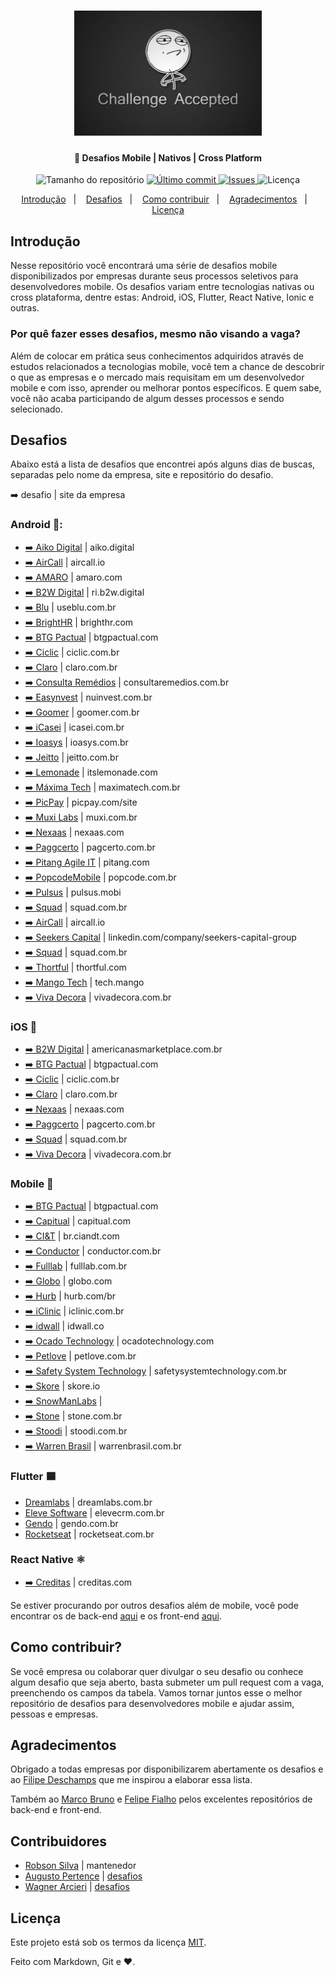<h1 align="center">
    <img alt="Desafio aceito" title="#challengeAccepted" src="challenge_accepted.jpg" width="300px" />
</h1>

<h4 align="center">
  📱 Desafios Mobile | Nativos | Cross Platform
</h4>
<p align="center">
  <img alt="Tamanho do repositório" src="https://img.shields.io/github/repo-size/robsonsilv4/desafios-mobile">
  
  <a href="https://github.com/robsonsilv4/desafios-mobile/master">
    <img alt="Último commit" src="https://img.shields.io/github/last-commit/robsonsilv4/desafios-mobile">
  </a>

  <a href="https://github.com/robsonsilv4/desafios-mobile/issues">
    <img alt="Issues" src="https://img.shields.io/github/issues/robsonsilv4/desafios-mobile">
  </a>

  <img alt="Licença" src="https://img.shields.io/badge/license-MIT-brightgreen">
</p>

<p align="center">
  <a href="#introdução">Introdução</a>&nbsp;&nbsp;&nbsp;|&nbsp;&nbsp;&nbsp;
  <a href="#desafios">Desafios</a>&nbsp;&nbsp;&nbsp;|&nbsp;&nbsp;&nbsp;
  <a href="#como-contribuir">Como contribuir</a>&nbsp;&nbsp;&nbsp;|&nbsp;&nbsp;&nbsp;
  <a href="#agradecimentos">Agradecimentos</a>&nbsp;&nbsp;&nbsp;|&nbsp;&nbsp;&nbsp;
  <a href="#licença">Licença</a>
</p>

## Introdução

Nesse repositório você encontrará uma série de desafios mobile disponibilizados por empresas durante seus processos seletivos para desenvolvedores mobile. Os desafios variam entre tecnologias nativas ou cross plataforma, dentre estas: Android, iOS, Flutter, React Native, Ionic e outras.

### Por quê fazer esses desafios, mesmo não visando a vaga?

Além de colocar em prática seus conhecimentos adquiridos através de estudos relacionados a tecnologias mobile, você tem a chance de descobrir o que as empresas e o mercado mais requisitam em um desenvolvedor mobile e com isso, aprender ou melhorar pontos específicos. E quem sabe, você não acaba participando de algum desses processos e sendo selecionado.

## Desafios

Abaixo está a lista de desafios que encontrei após alguns dias de buscas, separadas pelo nome da empresa, site e repositório do desafio.

➡️ desafio | site da empresa

### Android 📱:

- [➡️ Aiko Digital](https://github.com/aikodigital/teste-android-estagio-v1) | aiko.digital
- [➡️ AirCall](https://github.com/aircall/android-test) | aircall.io
- [➡️ AMARO](https://github.com/amaroteam/mobile-android-challenge) | amaro.com
- [➡️ B2W Digital](https://github.com/b2w-marketplace/challenge-android) | ri.b2w.digital
- [➡️ Blu](https://github.com/Pagnet/desafio-front-android) | useblu.com.br
- [➡️ BrightHR](https://github.com/brighthr/TechnicalTest.Android) | brighthr.com
- [➡️ BTG Pactual](https://github.com/btgpactualdigitaldev/android-challenge-BTG) | btgpactual.com
- [➡️ Ciclic](https://github.com/ciclic/test-android) | ciclic.com.br
- [➡️ Claro](https://github.com/mobile-clarobrasil/claro-brasil-challenge-android) | claro.com.br
- [➡️ Consulta Remédios](https://github.com/ConsultaRemedios/mobile-android-challenge) | consultaremedios.com.br
- [➡️ Easynvest](https://github.com/easynvest/teste-android) | nuinvest.com.br
- [➡️ Goomer](https://github.com/goomerdev/job-dev-android-interview) | goomer.com.br
- [➡️ iCasei](https://github.com/icasei/teste-android-developer) | icasei.com.br
- [➡️ Ioasys](bitbucket.org/ioasys/empresas-android/src/master) | ioasys.com.br
- [➡️ Jeitto](https://github.com/Jeitto/Android-Challenge) | jeitto.com.br
- [➡️ Lemonade](https://github.com/LemonadeTech/DesafioAndroid) | itslemonade.com
- [➡️ Máxima Tech](https://github.com/talentosmaxima/Android) | maximatech.com.br
- [➡️ PicPay](https://github.com/mobilepicpay/desafio-android) | picpay.com/site
- [➡️ Muxi Labs](https://github.com/muxidev/desafio-android) | muxi.com.br
- [➡️ Nexaas](https://github.com/myfreecomm/desafio-mobile-android) | nexaas.com
- [➡️ Paggcerto](https://github.com/paggcerto-sa/desafios/blob/master/mobile-android.md) | pagcerto.com.br
- [➡️ Pitang Agile IT](https://github.com/pitangagile/desafio-android) | pitang.com
- [➡️ PopcodeMobile](https://github.com/PopcodeMobile/desafio-android) | popcode.com.br
- [➡️ Pulsus](https://github.com/pulsus-mobi/desafio-pulsus-mobile) | pulsus.mobi
- [➡️ Squad](https://github.com/squadbr/Desafio-Android) | squad.com.br
- [➡️ AirCall](https://github.com/aircall/android-test) | aircall.io
- [➡️ Seekers Capital](https://github.com/SeekersAdvisorsLabs/hr-mobile-android-test) | linkedin.com/company/seekers-capital-group
- [➡️ Squad](https://github.com/squadbr/Desafio-Android) | squad.com.br
- [➡️ Thortful](https://github.com/mhasanali/ThortfulTest) | thortful.com
- [➡️ Mango Tech](https://github.com/mango-tech/RickAndMortyApp) | tech.mango
- [➡️ Viva Decora](https://github.com/vivadecora/vd-android-test) | vivadecora.com.br

### iOS 🍎

- [➡️ B2W Digital](https://github.com/b2w-marketplace/challenge-ios) | americanasmarketplace.com.br
- [➡️ BTG Pactual](https://github.com/btgpactualdigitaldev/iOS-challenge-BTG) | btgpactual.com
- [➡️ Ciclic](https://github.com/ciclic/test-ios) | ciclic.com.br
- [➡️ Claro](https://github.com/mobile-clarobrasil/claro-brasil-challenge-ios) | claro.com.br
- [➡️ Nexaas](https://github.com/myfreecomm/desafio-mobile-ios) | nexaas.com
- [➡️ Paggcerto](https://github.com/paggcerto-sa/desafios/blob/master/mobile-ios.md) | pagcerto.com.br
- [➡️ Squad](https://github.com/squadbr/Desafio-iOS) | squad.com.br
- [➡️ Viva Decora](https://github.com/vivadecora/ios-teste) | vivadecora.com.br

### Mobile 🚀

- [➡️ BTG Pactual](https://github.com/btgpactualdigitaldev/mobile-challenge) | btgpactual.com
- [➡️ Capitual](https://github.com/capitual/mobile-challenge) | capitual.com
- [➡️ CI&T](https://github.com/ciandt-mobile/desafio-mobile) | br.ciandt.com
- [➡️ Conductor](https://github.com/marketpayconductor/desafio-mobile) | conductor.com.br
- [➡️ Fulllab](https://github.com/fulllabS2totalcommit/desafio-mobile) | fulllab.com.br
- [➡️ Globo](https://github.com/globoi/globoplay-desafio-mobile) | globo.com
- [➡️ Hurb](https://github.com/hurbcom/challenge-alpha) | hurb.com/br
- [➡️ iClinic](https://github.com/iclinic/api-desafio-mobile) | iclinic.com.br
- [➡️ idwall](https://github.com/idwall/desafios-iddog/tree/master/mobile) | idwall.co
- [➡️ Ocado Technology](https://github.com/ocadotechnology/mobile-challenge) | ocadotechnology.com
- [➡️ Petlove](https://github.com/petlove/vagas/tree/master/mobile) | petlove.com.br
- [➡️ Safety System Technology](github.com/safetysystemtechnology/desafio-mobile) | safetysystemtechnology.com.br
- [➡️ Skore](https://github.com/skore-io/teste-mobile) | skore.io
- [➡️ SnowManLabs](https://github.com/snowmanlabs/mobile-challenge) | 
- [➡️ Stone](https://github.com/stone-payments/desafio-mobile) | stone.com.br
- [➡️ Stoodi](https://github.com/stoodibr/mobile-challenge) | stoodi.com.br
- [➡️ Warren Brasil](https://github.com/warrenbrasil/desafio-warren-mobile) | warrenbrasil.com.br

### Flutter 🟦

- [Dreamlabs](https://dreamlabs.com.br/wp-content/uploads/2021/09/desafio_flutter_dreamlabs.pdf) | dreamlabs.com.br
- [Eleve Software](https://github.com/eleve-software/desafio-flutter) | elevecrm.com.br
- [Gendo](https://github.com/jbaladao/gendo-flutter-test) | gendo.com.br
- [Rocketseat](https://github.com/rocketseat-education/flutter-educator-challenge) | rocketseat.com.br

### React Native ⚛️

- [➡️ Creditas](https://github.com/Creditas/challenge/tree/master/mobile-react-native) | creditas.com

Se estiver procurando por outros desafios além de mobile, você pode encontrar os de back-end [aqui](https://github.com/CollabCodeTech/backend-challenges) e os front-end [aqui](https://github.com/felipefialho/frontend-challenges).

## Como contribuir?

Se você empresa ou colaborar quer divulgar o seu desafio ou conhece algum desafio que seja aberto, basta submeter um pull request com a vaga, preenchendo os campos da tabela. Vamos tornar juntos esse o melhor repositório de desafios para desenvolvedores mobile e ajudar assim, pessoas e empresas.

## Agradecimentos

Obrigado a todas empresas por disponibilizarem abertamente os desafios e ao [Filipe Deschamps](https://github.com/filipedeschamps) que me inspirou a elaborar essa lista.

Também ao [Marco Bruno](https://github.com/MarcoBrunoBR) e [Felipe Fialho](https://github.com/felipefialho) pelos excelentes repositórios de back-end e front-end.

## Contribuidores

- [Robson Silva](github.com/robsonsilv4) | mantenedor
- [Augusto Pertence](github.com/Pertence) | [desafios](https://github.com/robsonsilv4/mobile-challenges/pull/1)
- [Wagner Arcieri](github.com/wagarcdev) | [desafios](https://github.com/robsonsilv4/mobile-challenges/pull/3)

## Licença

Este projeto está sob os termos da licença [MIT](./LICENSE).

Feito com Markdown, Git e ❤️.
